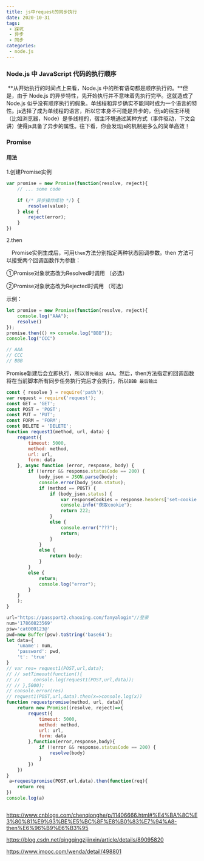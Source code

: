 ```yaml
---
title: js中request的同步执行
date: 2020-10-31
tags:
 - 踩坑
 - 异步
 - 同步
categories:
 - node.js
---
```


### Node.js 中 JavaScript 代码的执行顺序

​	**从开始执行的时间点上来看，Node.js 中的所有语句都是顺序执行的。**但是，由于 Node.js 的异步特性，先开始执行并不意味着先执行完毕。这就造成了 Node.js 似乎没有顺序执行的假象。单线程和异步确实不能同时成为一个语言的特性。js选择了成为单线程的语言，所以它本身不可能是异步的，但js的宿主环境（比如浏览器，Node）是多线程的，宿主环境通过某种方式（事件驱动，下文会讲）使得js具备了异步的属性。往下看，你会发现js的机制是多么的简单高效！

### Promise

#### 用法

1.创建Promise实例

```javascript
var promise = new Promise(function(resolve, reject){
    // ... some code
    
    if (/* 异步操作成功 */) {
        resolve(value);
    } else {
        reject(error);
    }
})
```

2.then

 Promise实例生成后，可用`then`方法分别指定两种状态回调参数。then 方法可以接受两个回调函数作为参数：

①Promise对象状态改为Resolved时调用 （必选）

②Promise对象状态改为Rejected时调用 （可选）

示例：

```javascript
let promise = new Promise(function(resolve, reject){
    console.log("AAA");
    resolve()
});
promise.then(() => console.log("BBB"));
console.log("CCC")

// AAA
// CCC
// BBB
```

Promise新建后会立即执行，所以`首先输出 AAA`。然后，then方法指定的回调函数将在当前脚本所有同步任务执行完后才会执行，所以`BBB 最后输出`

```javascript
const { resolve } = require('path');
var request = require('request');
const GET = 'GET';
const POST = 'POST';
const PUT = 'PUT';
const FORM = 'FORM';
const DELETE = 'DELETE';
function request1(method, url, data) {
    request({
        timeout: 5000,
        method: method,
        url: url,
        form: data
    }, async function (error, response, body) {
        if (!error && response.statusCode == 200) {
            body_json = JSON.parse(body);
            console.error(body_json.status);
            if (method == POST) {
                if (body_json.status) {
                    var responseCookies = response.headers['set-cookie'];
                    console.info("获取cookie");
                    return 222;
                }
                else {
                    console.error("???");
                    return;
                }
            }
            else {
                return body;
            }
        }
        else {
            return;
            console.log("error");
        }
    }
    );
}

url="https://passport2.chaoxing.com/fanyalogin"//登录
num='17860823569'
psw='cat000123@'
pwd=new Buffer(psw).toString('base64');
let data={
    'uname': num,
    'password': pwd,
    't': 'true'
}
// var res= request1(POST,url,data);
// // setTimeout(function(){
// //     console.log(request1(POST,url,data));
// // },5000);
// console.error(res)
// request1(POST,url,data).then(x=>console.log(x))
function requestpromise(method, url, data){
    return new Promise((resolve, reject)=>{
        request({
            timeout: 5000,
            method: method,
            url: url,
            form: data
        },function(error,response,body){
            if (!error && response.statusCode == 200) {
                resolve(body)
            }
        })
    })
}
 a=requestpromise(POST,url,data).then(function(req){
    return req
})
console.log(a)
```

```javascript

```

https://www.cnblogs.com/chenqionghe/p/11406666.html#%E4%BA%8C%E3%80%81%E9%93%BE%E5%BC%8F%E8%B0%83%E7%94%A8-then%E6%96%B9%E6%B3%95

https://blog.csdn.net/qingqingzijinxin/article/details/89095820

https://www.imooc.com/wenda/detail/498801